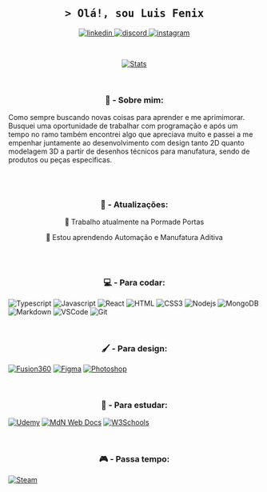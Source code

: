 <h2 align="center">
        <samp>&gt; Olá!, sou
                <b>Luis Fenix</b>
        </samp>
</h2>

<p align="center">
 <a href="https://www.linkedin.com/in/luis-roberto-domborovski-gonçalves-bab708244/" target="_blank">
  <img src="https://img.shields.io/badge/linkedin-0A66C2?style=for-the-badge&logo=linkedin&logoColor=white" alt="linkedin"/>
 </a>
 <a href="https://thewaydo.discloud.app/" target="_blank">
  <img src="https://img.shields.io/badge/discord-5865F2?style=for-the-badge&logo=discord&logoColor=white" alt="discord" />
 </a>
 <a href="https://www.instagram.com/luisfenix.dom/" target="_blank">
  <img src="https://img.shields.io/badge/Instagram-ca307b?style=for-the-badge&logo=instagram&logoColor=white" alt="instagram" />
 </a> 
</p>

<br />

<p align="center">
  <a href="https://github.com/LuisFenixZ">
    <img src="https://github-profile-summary-cards.vercel.app/api/cards/profile-details?username=LuisFenixZ&theme=dark" alt="Stats"/>
  </a>
</p>

<br/>

<h3 align="center"> 🌆 - Sobre mim: </h3>
 
<p align="center">

Como sempre buscando novas coisas para aprender e me aprimimorar. Busquei uma oportunidade de trabalhar com programação e após um tempo no ramo também encontrei algo que apreciava muito e passei a me empenhar juntamente ao desenvolvimento com design tanto 2D quanto modelagem 3D a partir de desenhos técnicos para manufatura, sendo de produtos ou peças especificas.

</p>

<br/>
<br/>

<h3 align="center"> 🔄 - Atualizações: </h3>

<p align="center">
💼 Trabalho atualmente na Pormade Portas
</p>
<p align="center">
🧠 Estou aprendendo Automação e Manufatura Aditiva
</p>
 
<br/>
<br/>


<h3 align="center"> 💻 - Para codar: </h3>

![Typescript](https://img.shields.io/badge/Typescript-007acc?style=for-the-badge&labelColor=black&logo=typescript&logoColor=007acc)
![Javascript](https://img.shields.io/badge/Javascript-F0DB4F?style=for-the-badge&labelColor=black&logo=javascript&logoColor=F0DB4F)
![React](https://img.shields.io/badge/-React-61DBFB?style=for-the-badge&labelColor=black&logo=react&logoColor=61DBFB)
![HTML](https://img.shields.io/badge/HTML5-E34F26?style=for-the-badge&logo=html5&logoColor=white)
![CSS3](https://img.shields.io/badge/CSS3-1572B6?style=for-the-badge&logo=css3&logoColor=white)
![Nodejs](https://img.shields.io/badge/Nodejs-3C873A?style=for-the-badge&labelColor=black&logo=node.js&logoColor=3C873A)
![MongoDB](https://img.shields.io/badge/MongoDB-4EA94B?style=for-the-badge&logo=mongodb&logoColor=white)
![Markdown](https://img.shields.io/badge/Markdown-000000?style=for-the-badge&logo=markdown&logoColor=white)
![VSCode](https://img.shields.io/badge/Visual_Studio-0078d7?style=for-the-badge&logo=visual%20studio&logoColor=white)
![Git](https://img.shields.io/badge/Git-F05032?style=for-the-badge&logo=git&logoColor=white)

<br/>

<h3 align="center"> 🖌️ - Para design: </h3>

[![Fusion360](https://img.shields.io/badge/Fusion360-fe6800?style=for-the-badge&logo=autodesk&logoColor=white)](https://www.autodesk.com.br/products/fusion-360/overview)
[![Figma](https://img.shields.io/badge/Figma-F24E1E?style=for-the-badge&logo=figma&logoColor=white)](https://react.dev/)
[![Photoshop](https://img.shields.io/badge/Photoshop-002630?style=for-the-badge&logo=adobephotoshop&logoColor=2fa3f7)](https://www.adobe.com/br/products/photoshop/landpa.html)

<br/>

<h3 align="center"> 📕 - Para estudar: </h3>

[![Udemy](https://img.shields.io/badge/Udemy-a435f0?style=for-the-badge&logo=Udemy&logoColor=white)](https://www.udemy.com)
[![MdN Web Docs](https://img.shields.io/badge/MDN_Web_Docs-black?style=for-the-badge&logo=mdnwebdocs&logoColor=white)](https://developer.mozilla.org/pt-BR/)
[![W3Schools](https://img.shields.io/badge/W3Schools-04AA6D?style=for-the-badge&logo=W3Schools&logoColor=white)](https://www.w3schools.com)

<br/>

<h3 align="center"> 🎮 - Passa tempo: </h3>

[![Steam](https://img.shields.io/badge/Steam-000000?style=for-the-badge&logo=steam&logoColor=white)](https://steamcommunity.com/id/_FenixZ)

<br/>
